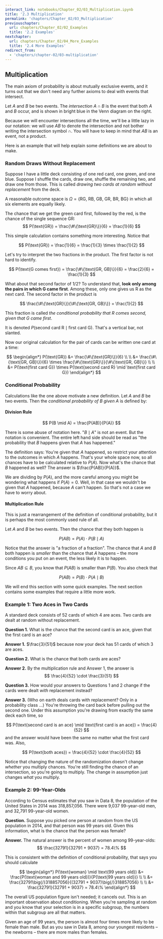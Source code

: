 ```yaml
---
interact_link: notebooks/Chapter_02/03_Multiplication.ipynb
title: '2.3 Multiplication'
permalink: 'chapters/Chapter_02/03_Multiplication'
previouschapter:
  url: chapters/Chapter_02/02_Examples
  title: '2.2 Examples'
nextchapter:
  url: chapters/Chapter_02/04_More_Examples
  title: '2.4 More Examples'
redirect_from:
  - 'chapters/chapter-02/03-multiplication'
---
```


## Multiplication

The main axiom of probability is about mutually exclusive events, and it turns out that we don't need any further axioms to deal with events that intersect.

Let $A$ and $B$ be two events. The *intersection* $A \cap B$ is the event that both $A$ and $B$ occur, and is shown in bright blue in the Venn diagram on the right. 

Because we will encounter intersections all the time, we'll be a little lazy in our notation: we will use $AB$ to denote the intersection and not bother writing the intersection symbol $\cap$. You will have to keep in mind that $AB$ is an event, not a product.

Here is an example that will help explain some definitions we are about to make.

### Random Draws Without Replacement
Suppose I have a little deck consisting of one red card, one green, and one blue. Suppose I shuffle the cards, draw one, shuffle the remaining two, and draw one from those. This is called *drawing two cards at random without replacement* from the deck.

A reasonable outcome space is $\Omega = \{ \text{RG, RB, GB, GR, BR, BG}\}$ in which all six elements are equally likely. 

The chance that we get the green card first, followed by the red, is the chance of the single sequence GR:
$$
P(\text{GR}) = \frac{\#\{\text{GR}\}}{6} = \frac{1}{6}
$$

This simple calculation contains something more interesting. Notice that

$$
P(\text{GR}) = \frac{1}{6} = \frac{1}{3} \times \frac{1}{2}
$$

Let's try to interpret the two fractions in the product. The first factor is not hard to identify.

$$
P(\text{G comes first}) = \frac{\#\{\text{GR, GB}\}}{6} = \frac{2}{6} = \frac{1}{3}
$$

What about that second factor of $1/2$? To understand that, **look only among the pairs in which G came first**. Among these, only one gives us R as the next card. The second factor in the product is

$$
\frac{\#\{\text{GR}\}}{\#\{\text{GR, GB}\}} = \frac{1}{2}
$$

This fraction is called *the conditional probability that R comes second, given that G came first*. 

It is denoted $P(\text{second card R} \mid \text{first card G})$. That's a vertical bar, not slanted.

Now our original calculation for the pair of cards can be written one card at a time:

$$
\begin{align*}
P(\text{GR}) &= \frac{\#\{\text{GR}\}}{6} \\ \\
&= \frac{\#\{\text{GR, GB}\}}{6} \times \frac{\#\{\text{GR}\}}{\#\{\text{GR, GB}\}} \\ \\
&= P(\text{first card G}) \times P(\text{second card R} \mid \text{first card G})
\end{align*}
$$

### Conditional Probability
Calculations like the one above motivate a new definition. Let $A$ and $B$ be two events. Then the *conditional probability of $B$ given $A$* is defined by:

#### Division Rule
$$
P(B \mid A) = \frac{P(AB)}{P(A)}
$$

There is some abuse of notation here. "$B \mid A$" is not an event. But the notation is convenient. The entire left hand side should be read as "the probability that $B$ happens given that $A$ has happened." 

The definition says: You're given that $A$ happened, so restrict your attention to the outcomes in which $A$ happens. That's your whole space now, so all chances have to be calculated relative to $P(A)$. Now what's the chance that $B$ happened as well? The answer is $\frac{P(AB)}{P(A)}$.

We are dividing by $P(A)$, and the more careful among you might be wondering what happens if $P(A) = 0$. Well, in that case we wouldn't be given that $A$ happened, because $A$ can't happen. So that's not a case we have to worry about.

#### Multiplication Rule
This is just a rearrangement of the definition of conditional probability, but it is perhaps the most commonly used rule of all.

Let $A$ and $B$ be two events. Then the chance that they both happen is

$$
P(AB) = P(A) \cdot P(B \mid A)
$$

Notice that the answer is "a fraction of a fraction". The chance that $A$ and $B$ both happen is *smaller* than the chance that $A$ happens – the more conditions you put on an event, the less likely it is to happen.

Since $AB \subseteq B$, you know that $P(AB)$ is smaller than $P(B)$. You also check that

$$
P(AB) = P(B) \cdot P(A \mid B)
$$

We will end this section with some quick examples. The next section contains some examples that require a little more work.

### Example 1: Two Aces in Two Cards
A standard deck consists of 52 cards of which 4 are aces. Two cards are dealt at random without replacement. 

**Question 1.** What is the chance that the second card is an ace, given that the first card is an ace?

**Answer 1.** $\frac{3}{51}$ because now your deck has 51 cards of which 3 are aces.

**Question 2.** What is the chance that both cards are aces?

**Answer 2.** By the multiplication rule and Answer 1, the answer is
$$
\frac{4}{52} \cdot \frac{3}{51}
$$

**Question 3.** How would your answers to Questions 1 and 2 change if the cards were dealt *with* replacement instead?

**Answer 3.** (Who on earth deals cards with replacement? Only in a probability class ...) You're throwing the card back before pulling out the second one. Under this assumption you're drawing from exactly the same deck each time, so

$$
P(\text{second card is an ace} \mid \text{first card is an ace}) = \frac{4}{52}
$$
and the answer would have been the same no matter what the first card was. Also,

$$
P(\text{both aces}) = \frac{4}{52} \cdot \frac{4}{52}
$$

Notice that changing the nature of the randomization doesn't change *whether* you multiply chances. You're still finding the chance of an intersection, so you're going to multiply. The change in assumption just changes *what* you multiply.


### Example 2: 99-Year-Olds
According to Census estimates that you saw in Data 8, the population of the United States in 2014 was 318,857,056. There were 9,037 99-year-old men, and 32,791 99-year-old women. 

**Question.** Suppose you picked one person at random from the US population in 2014, and that person was 99 years old. Given this information, what is the chance that the person was female?

**Answer.** The natural answer is the percent of women among 99-year-olds:
$$
\frac{32791}{32791 + 9037} = 78.4\%
$$

This is consistent with the definition of conditional probability, that says you should calculate

$$
\begin{align*}
P(\text{woman} \mid \text{99 years old}) &= 
\frac{P(\text{woman and 99 years old})}{P(\text{99 years old})} \\ \\
&= \frac{32791\big{/}318857056}{(32791 + 9037)\big{/}318857056} \\ \\
&= \frac{32791}{32791 + 9037} = 78.4\%
\end{align*}
$$

The overall US population figure isn't needed; it cancels out. This is an important observation about conditioning. When you're sampling at random and you know that your selection is in a specific subgroup, the numbers within that subgroup are all that matters.

Given an age of 99 years, the person is almost four times more likely to be female than male. But as you saw in Data 8, among our youngest residents – the newborns – there are more males than females.
